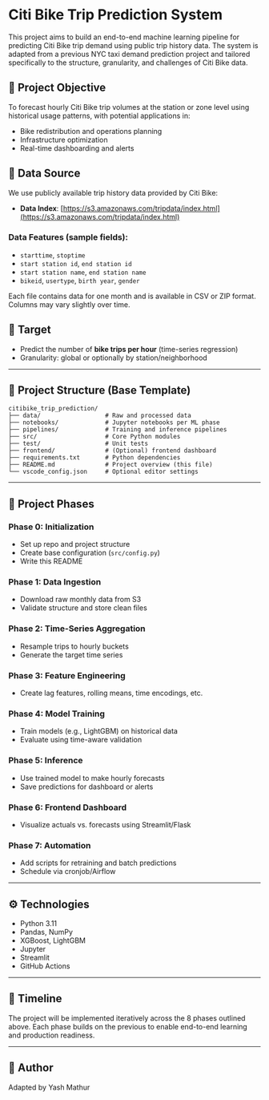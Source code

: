 # Citi Bike Trip Prediction System

This project aims to build an end-to-end machine learning pipeline for predicting Citi Bike trip demand using public trip history data. The system is adapted from a previous NYC taxi demand prediction project and tailored specifically to the structure, granularity, and challenges of Citi Bike data.

## 📅 Project Objective

To forecast hourly Citi Bike trip volumes at the station or zone level using historical usage patterns, with potential applications in:

* Bike redistribution and operations planning
* Infrastructure optimization
* Real-time dashboarding and alerts

## 🚋 Data Source

We use publicly available trip history data provided by Citi Bike:

* **Data Index**: [https://s3.amazonaws.com/tripdata/index.html](https://s3.amazonaws.com/tripdata/index.html)

### Data Features (sample fields):

* `starttime`, `stoptime`
* `start station id`, `end station id`
* `start station name`, `end station name`
* `bikeid`, `usertype`, `birth year`, `gender`

Each file contains data for one month and is available in CSV or ZIP format. Columns may vary slightly over time.

## 🎯 Target

- Predict the number of **bike trips per hour** (time-series regression)
- Granularity: global or optionally by station/neighborhood

---

## 🧱 Project Structure (Base Template)

```
citibike_trip_prediction/
├── data/                  # Raw and processed data
├── notebooks/             # Jupyter notebooks per ML phase
├── pipelines/             # Training and inference pipelines
├── src/                   # Core Python modules
├── test/                  # Unit tests
├── frontend/              # (Optional) frontend dashboard
├── requirements.txt       # Python dependencies
├── README.md              # Project overview (this file)
└── vscode_config.json     # Optional editor settings
```

---

## 🚀 Project Phases

### Phase 0: Initialization
- Set up repo and project structure
- Create base configuration (`src/config.py`)
- Write this README

### Phase 1: Data Ingestion
- Download raw monthly data from S3
- Validate structure and store clean files

### Phase 2: Time-Series Aggregation
- Resample trips to hourly buckets
- Generate the target time series

### Phase 3: Feature Engineering
- Create lag features, rolling means, time encodings, etc.

### Phase 4: Model Training
- Train models (e.g., LightGBM) on historical data
- Evaluate using time-aware validation

### Phase 5: Inference
- Use trained model to make hourly forecasts
- Save predictions for dashboard or alerts

### Phase 6: Frontend Dashboard
- Visualize actuals vs. forecasts using Streamlit/Flask

### Phase 7: Automation
- Add scripts for retraining and batch predictions
- Schedule via cronjob/Airflow

---

## ⚙️ Technologies

- Python 3.11
- Pandas, NumPy
- XGBoost, LightGBM
- Jupyter
- Streamlit
- GitHub Actions

---

## 📅 Timeline

The project will be implemented iteratively across the 8 phases outlined above. Each phase builds on the previous to enable end-to-end learning and production readiness.

---

## 👤 Author

Adapted by Yash Mathur